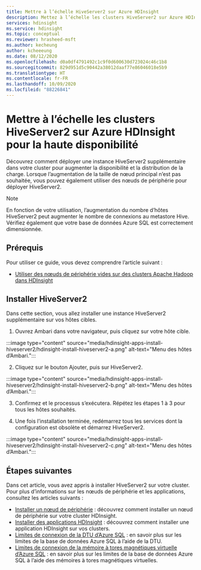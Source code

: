 ```yaml
---
title: Mettre à l’échelle HiveServer2 sur Azure HDInsight
description: Mettez à l’échelle les clusters HiveServer2 sur Azure HDInsight horizontalement à l’aide de nœuds de périphérie pour augmenter la tolérance de panne et la disponibilité.
services: hdinsight
ms.service: hdinsight
ms.topic: conceptual
ms.reviewer: hrasheed-msft
ms.author: kecheung
author: kcheeeung
ms.date: 08/12/2020
ms.openlocfilehash: d0a0df4791492c1c9f0d600630d723024c46c1b8
ms.sourcegitcommit: 829d951d5c90442a38012daaf77e86046018e5b9
ms.translationtype: HT
ms.contentlocale: fr-FR
ms.lasthandoff: 10/09/2020
ms.locfileid: "88226841"
---
```

# <a name="scale-hiveserver2-on-azure-hdinsight-clusters-for-high-availability"></a>Mettre à l’échelle les clusters HiveServer2 sur Azure HDInsight pour la haute disponibilité

Découvrez comment déployer une instance HiveServer2 supplémentaire dans votre cluster pour augmenter la disponibilité et la distribution de la charge. Lorsque l’augmentation de la taille de nœud principal n’est pas souhaitée, vous pouvez également utiliser des nœuds de périphérie pour déployer HiveServer2. 

> [!NOTE]
> En fonction de votre utilisation, l’augmentation du nombre d’hôtes HiveServer2 peut augmenter le nombre de connexions au metastore Hive. Vérifiez également que votre base de données Azure SQL est correctement dimensionnée.

## <a name="prerequisites"></a>Prérequis

Pour utiliser ce guide, vous devez comprendre l’article suivant :
- [Utiliser des nœuds de périphérie vides sur des clusters Apache Hadoop dans HDInsight](hdinsight-apps-use-edge-node.md)

## <a name="install-hiveserver2"></a>Installer HiveServer2

Dans cette section, vous allez installer une instance HiveServer2 supplémentaire sur vos hôtes cibles.

1. Ouvrez Ambari dans votre navigateur, puis cliquez sur votre hôte cible.

:::image type="content" source="media/hdinsight-apps-install-hiveserver2/hdinsight-install-hiveserver2-a.png" alt-text="Menu des hôtes d’Ambari.":::

2. Cliquez sur le bouton Ajouter, puis sur HiveServer2.

:::image type="content" source="media/hdinsight-apps-install-hiveserver2/hdinsight-install-hiveserver2-b.png" alt-text="Menu des hôtes d’Ambari.":::

3. Confirmez et le processus s’exécutera. Répétez les étapes 1 à 3 pour tous les hôtes souhaités.

4. Une fois l’installation terminée, redémarrez tous les services dont la configuration est obsolète et démarrez HiveServer2.

:::image type="content" source="media/hdinsight-apps-install-hiveserver2/hdinsight-install-hiveserver2-c.png" alt-text="Menu des hôtes d’Ambari.":::

## <a name="next-steps"></a>Étapes suivantes

Dans cet article, vous avez appris à installer HiveServer2 sur votre cluster. Pour plus d’informations sur les nœuds de périphérie et les applications, consultez les articles suivants :

* [Installer un nœud de périphérie](hdinsight-apps-use-edge-node.md) : découvrez comment installer un nœud de périphérie sur votre cluster HDInsight.
* [Installer des applications HDInsight](hdinsight-apps-install-applications.md) : découvrez comment installer une application HDInsight sur vos clusters.
* [Limites de connexion de la DTU d’Azure SQL](../azure-sql/database/resource-limits-dtu-single-databases.md) : en savoir plus sur les limites de la base de données Azure SQL à l’aide de la DTU.
* [Limites de connexion de la mémoire à tores magnétiques virtuelle d’Azure SQL](../azure-sql/database/resource-limits-vcore-elastic-pools.md) : en savoir plus sur les limites de la base de données Azure SQL à l’aide des mémoires à tores magnétiques virtuelles.
